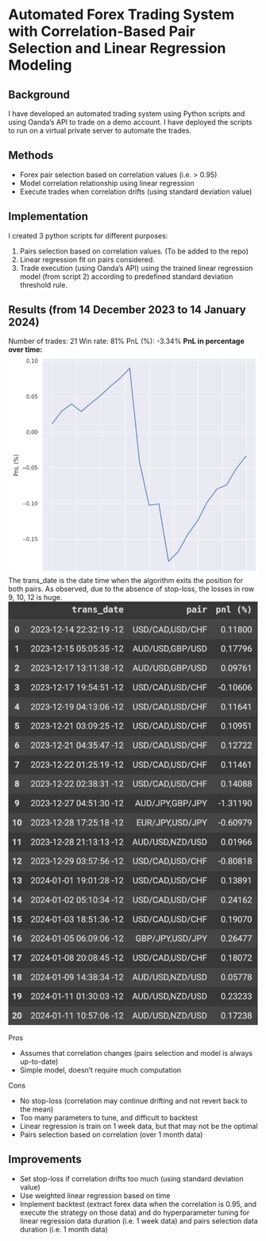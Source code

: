 
# Automated Forex Trading System with Correlation-Based Pair Selection and Linear Regression Modeling

## Background
I have developed an automated trading system using Python scripts and using Oanda’s API to trade on a demo account. I have deployed the scripts to run on a virtual private server to automate the trades.

## Methods
- Forex pair selection based on correlation values (i.e. > 0.95)
- Model correlation relationship using linear regression
- Execute trades when correlation drifts (using standard deviation value) 

## Implementation
I created 3 python scripts for different purposes:
1) Pairs selection based on correlation values. (To be added to the repo)
2) Linear regression fit on pairs considered.
3) Trade execution (using Oanda’s API) using the trained linear regression model (from script 2) according to predefined standard deviation threshold rule.

## Results (from 14 December 2023 to 14 January 2024)
Number of trades: 21 Win rate: 81% PnL (%): -3.34%
**PnL in percentage over time:**
![Graph](graph.png)
The trans_date is the date time when the algorithm exits the position for both pairs. As observed, due to the absence of stop-loss, the losses in row 9, 10, 12 is huge.
![table data](trans_data.png)

Pros
- Assumes that correlation changes (pairs selection and model is always up-to-date)
- Simple model, doesn’t require much computation

Cons
- No stop-loss (correlation may continue drifting and not revert back to the mean)
- Too many parameters to tune, and difficult to backtest
- Linear regression is train on 1 week data, but that may not be the optimal
- Pairs selection based on correlation (over 1 month data)

## Improvements
- Set stop-loss if correlation drifts too much (using standard deviation value)
- Use weighted linear regression based on time
- Implement backtest (extract forex data when the correlation is 0.95, and execute the strategy on those data) and do hyperparameter tuning for linear regression data duration (i.e. 1 week data) and pairs selection data duration (i.e. 1 month data)